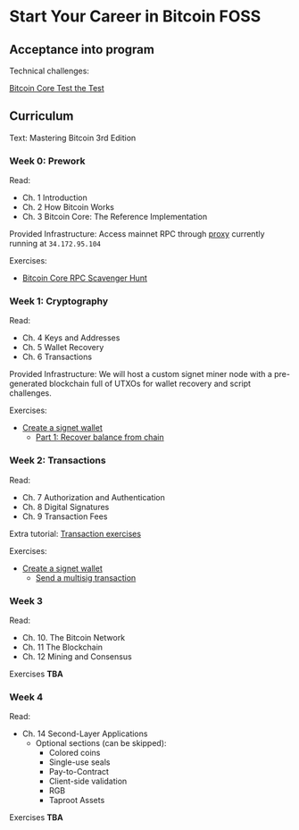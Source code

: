 # Start Your Career in Bitcoin FOSS


## Acceptance into program

Technical challenges:

[Bitcoin Core Test the Test](https://github.com/chaincodelabs/bitcoin-core-test-the-test)


## Curriculum

Text: Mastering Bitcoin 3rd Edition


### Week 0: Prework

Read:
- Ch. 1 Introduction
- Ch. 2 How Bitcoin Works
- Ch. 3 Bitcoin Core: The Reference Implementation

Provided Infrastructure:
Access mainnet RPC through [proxy](https://github.com/pinheadmz/rpc-auth-proxy)
currently running at `34.172.95.104`

Exercises:
- [Bitcoin Core RPC Scavenger Hunt](https://github.com/chaincodelabs/rpc-scavenger-hunt)


### Week 1: Cryptography

Read:
- Ch. 4 Keys and Addresses
- Ch. 5 Wallet Recovery
- Ch. 6 Transactions

Provided Infrastructure:
We will host a custom signet miner node with a pre-generated blockchain
full of UTXOs for wallet recovery and script challenges.

Exercises:
- [Create a signet wallet](https://github.com/chaincodelabs/signet-wallet-project)
  - [Part 1: Recover balance from chain](https://github.com/chaincodelabs/signet-wallet-project/blob/main/recover_balance.md)


### Week 2: Transactions

Read:
- Ch. 7 Authorization and Authentication
- Ch. 8 Digital Signatures
- Ch. 9 Transaction Fees

Extra tutorial:
[Transaction exercises](https://github.com/chaincodelabs/bitcoin-tx-tutorial)

Exercises:
- [Create a signet wallet](https://github.com/chaincodelabs/signet-wallet-project)
  - [Send a multisig transaction](https://github.com/chaincodelabs/signet-wallet-project/blob/main/send_multisig.md)


### Week 3

Read:
- Ch. 10. The Bitcoin Network
- Ch. 11 The Blockchain
- Ch. 12 Mining and Consensus

Exercises **TBA**


### Week 4

Read:
- Ch. 14 Second-Layer Applications
  - Optional sections (can be skipped): 
    - Colored coins
    - Single-use seals
    - Pay-to-Contract
    - Client-side validation
    - RGB
    - Taproot Assets

Exercises **TBA**
